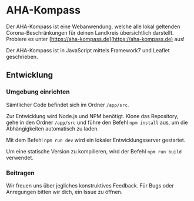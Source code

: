 # AHA-Kompass

Der AHA-Kompass ist eine Webanwendung, welche alle lokal geltenden Corona-Beschränkungen für deinen Landkreis übersichtlich darstellt. Probiere es unter [https://aha-kompass.de](https://aha-kompass.de) aus!

Der AHA-Kompass ist in JavaScript mittels Framework7 und Leaflet geschrieben.

## Entwicklung

### Umgebung einrichten

Sämtlicher Code befindet sich im Ordner `/app/src`.

Zur Entwicklung wird Node.js und NPM benötigt. Klone das Repository, gehe in den Ordner `/app/src` und führe den Befehl `npm install` aus, um die Abhängigkeiten automatisch zu laden.

Mit dem Befehl `npm run dev` wird ein lokaler Entwicklungsserver gestartet.

Um eine statische Version zu kompilieren, wird der Befehl `npm run build` verwendet.

### Beitragen

Wir freuen uns über jegliches konstruktives Feedback. Für Bugs oder Anregungen bitten wir dich, ein Issue zu öffnen.
